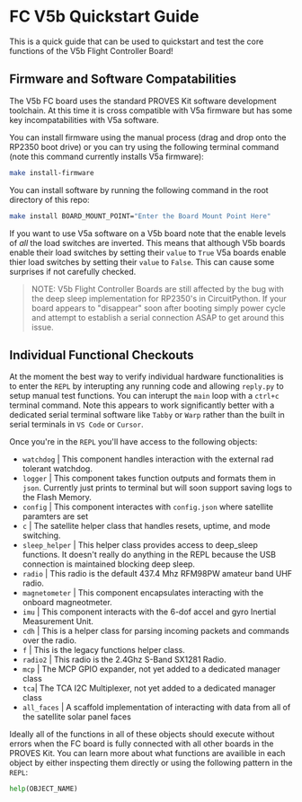 # FC V5b Quickstart Guide
This is a quick guide that can be used to quickstart and test the core functions of the V5b Flight Controller Board!

## Firmware and Software Compatabilities
The V5b FC board uses the standard PROVES Kit software development toolchain. At this time it is cross compatible with V5a firmware but has some key incompatabilities with V5a software.

You can install firmware using the manual process (drag and drop onto the RP2350 boot drive) or you can try using the following terminal command (note this command currently installs V5a firmware):
```sh
make install-firmware
```

You can install software by running the following command in the root directory of this repo:
```sh
make install BOARD_MOUNT_POINT="Enter the Board Mount Point Here"
```

If you want to use V5a software on a V5b board note that the enable levels of *all* the load switches are inverted. This means that although V5b boards enable their load switches by setting their `value` to `True` V5a boards enable thier load switches by setting their `value` to `False`. This can cause some surprises if not carefully checked.

> NOTE: V5b Flight Controller Boards are still affected by the bug with the deep sleep implementation for RP2350's in CircuitPython. If your board appears to "disappear" soon after booting simply power cycle and attempt to establish a serial connection ASAP to get around this issue.

## Individual Functional Checkouts
At the moment the best way to verify individual hardware functionalities is to enter the `REPL` by interupting any running code and allowing `reply.py` to setup manual test functions. You can interupt the `main` loop with a `ctrl+c` terminal command. Note this appears to work significantly better with a dedicated serial terminal software like `Tabby` or `Warp` rather than the built in serial terminals in `VS Code` or `Cursor`.

Once you're in the `REPL` you'll have access to the following objects:
- `watchdog` | This component handles interaction with the external rad tolerant watchdog.
- `logger` | This component takes function outputs and formats them in `json`. Currently just prints to terminal but will soon support saving logs to the Flash Memory.
- `config` | This component interactes with `config.json` where satellite paramters are set
- `c` | The satellite helper class that handles resets, uptime, and mode switching.
- `sleep_helper` | This helper class provides access to deep_sleep functions. It doesn't really do anything in the REPL because the USB connection is maintained blocking deep sleep.
- `radio` | This radio is the default 437.4 Mhz RFM98PW amateur band UHF radio.
- `magnetometer` | This component encapsulates interacting with the onboard magneotmeter.
- `imu` | This component interacts with the 6-dof accel and gyro Inertial Measurement Unit.
- `cdh` | This is a helper class for parsing incoming packets and commands over the radio.
- `f` | This is the legacy functions helper class.
- `radio2` | This radio is the 2.4Ghz S-Band SX1281 Radio.
- `mcp` | The MCP GPIO expander, not yet added to a dedicated manager class
- `tca`| The TCA I2C Multiplexer, not yet added to a dedicated manager class
- `all_faces` | A scaffold implementation of interacting with data from all of the satellite solar panel faces

Ideally all of the functions in all of these objects should execute without errors when the FC board is fully connected with all other boards in the PROVES Kit. You can learn more about what functions are availible in each object by either inspecting them directly or using the following pattern in the `REPL`:

```py
help(OBJECT_NAME)
```
